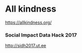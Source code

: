 # All kindness

https://allkindness.org/


### Social Impact Data Hack 2017

http://sidh2017.ut.ee

